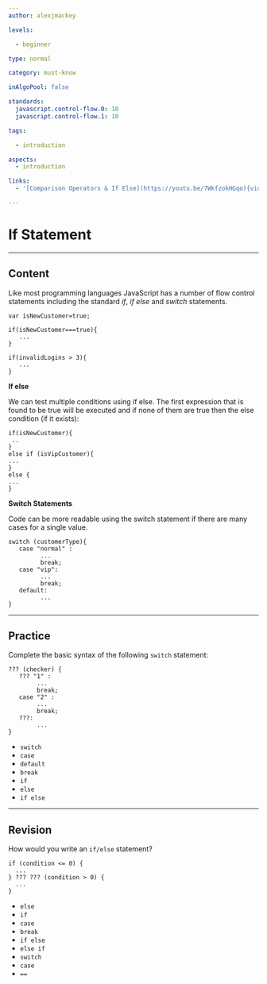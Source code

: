 ```yaml
---
author: alexjmackey

levels:

  - beginner

type: normal

category: must-know

inAlgoPool: false

standards:
  javascript.control-flow.0: 10
  javascript.control-flow.1: 10

tags:

  - introduction

aspects:
  - introduction

links:
  - '[Comparison Operators & If Else](https://youtu.be/7WkfzokHGqo){video}'

---
```


# If Statement

---
## Content

Like most programming languages JavaScript has a number of flow control statements including the standard *if*, *if else* and *switch* statements.

```
var isNewCustomer=true;

if(isNewCustomer===true){
   ...
}

if(invalidLogins > 3){
   ...
}

```
**If else**

We can test multiple conditions using if else. The first expression that is found to be true will be executed and if none of them are true then the else condition (if it exists):

```
if(isNewCustomer){
 ..
}
else if (isVipCustomer){
...
}
else {
...
}
```

**Switch Statements**

Code can be more readable using the switch statement if there are many cases for a single value.

```
switch (customerType){
   case "normal" :
         ...
         break;
   case "vip":
         ...
         break;
   default:
         ...
}
```

---
## Practice

Complete the basic syntax of the following `switch` statement:
```
??? (checker) {
   ??? "1" :
        ...
        break;
   case "2" :
        ...
        break;
   ???:
        ...
}

```


* `switch`
* `case`
* `default`
* `break`
* `if`
* `else`
* `if else`

---
## Revision

How would you write an `if/else` statement?
```
if (condition <= 0) {
  ...
} ??? ??? (condition > 0) {
  ...
}

```

* `else`
* `if`
* `case`
* `break`
* `if else`
* `else if`
* `switch`
* `case`
* `==`
 
